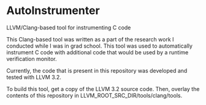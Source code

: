 # AutoInstrumenter
LLVM/Clang-based tool for instrumenting C code

This Clang-based tool was written as a part of the research work I conducted while I was in grad school. This tool was used to automatically instrument C code with additional code that would be used by a runtime verification monitor.

Currently, the code that is present in this repository was developed and tested with LLVM 3.2.

To build this tool, get a copy of the LLVM 3.2 source code. Then, overlay the contents of this repository in LLVM_ROOT_SRC_DIR/tools/clang/tools.
